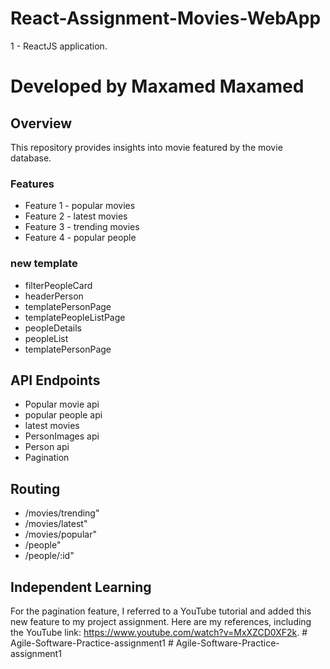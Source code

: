 # React-Assignment-Movies-WebApp
1 - ReactJS application.
# Developed by Maxamed Maxamed


## Overview

This repository provides insights into movie featured by the movie database.

### Features

+ Feature 1 - popular movies 
+ Feature 2 - latest movies
+ Feature 3 - trending movies
+ Feature 4 - popular people  

### new template
+ filterPeopleCard
+ headerPerson 
+ templatePersonPage
+ templatePeopleListPage
+ peopleDetails
+ peopleList
+ templatePersonPage


## API Endpoints
+ Popular movie api 
+ popular people  api 
+ latest movies
+ PersonImages api 
+ Person api 
+ Pagination

## Routing
+ /movies/trending" 
+ /movies/latest" 
+ /movies/popular" 
+ /people" 
+ /people/:id" 


## Independent Learning
For the pagination feature, I referred to a YouTube tutorial and added this new feature to my project assignment. Here are my references, including the YouTube link: https://www.youtube.com/watch?v=MxXZCD0XF2k.
#   A g i l e - S o f t w a r e - P r a c t i c e - a s s i g n m e n t 1  
 #   A g i l e - S o f t w a r e - P r a c t i c e - a s s i g n m e n t 1  
 
